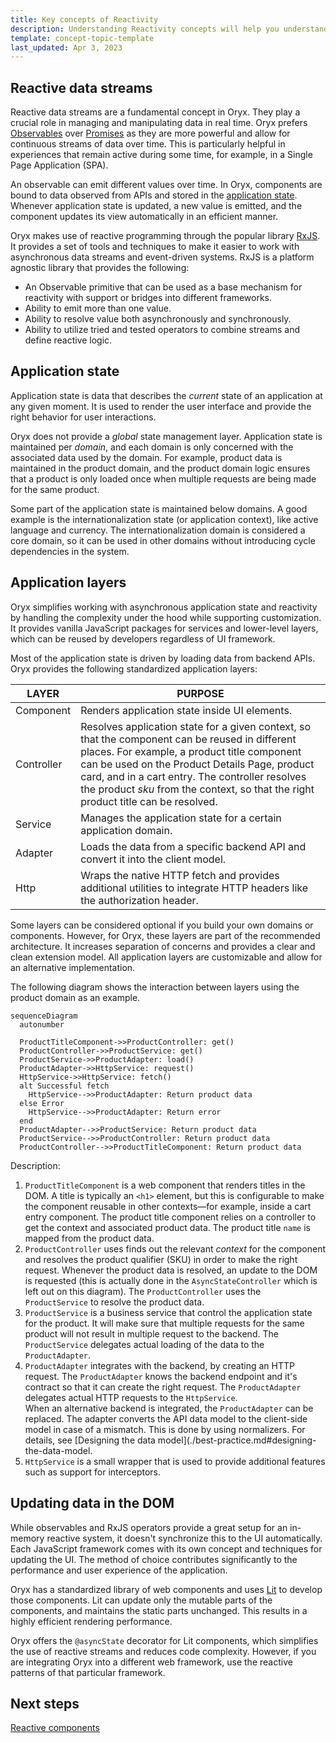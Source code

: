 ```yaml
---
title: Key concepts of Reactivity
description: Understanding Reactivity concepts will help you understand how Oryx works
template: concept-topic-template
last_updated: Apr 3, 2023
---
```


## Reactive data streams

Reactive data streams are a fundamental concept in Oryx. They play a crucial role in managing and manipulating data in real time. Oryx prefers [Observables](https://rxjs.dev/guide/observable) over [Promises](https://developer.mozilla.org/en-US/docs/Web/JavaScript/Reference/Global_Objects/Promise) as they are more powerful and allow for continuous streams of data over time. This is particularly helpful in experiences that remain active during some time, for example, in a Single Page Application (SPA).

An observable can emit different values over time. In Oryx, components are bound to data observed from APIs and stored in the [application state](#application-state). Whenever application state is updated, a new value is emitted, and the component updates its view automatically in an efficient manner.

Oryx makes use of reactive programming through the popular library [RxJS](https://rxjs.dev/). It provides a set of tools and techniques to make it easier to work with asynchronous data streams and event-driven systems. RxJS is a platform agnostic library that provides the following:

- An Observable primitive that can be used as a base mechanism for reactivity with support or bridges into different frameworks.
- Ability to emit more than one value.
- Ability to resolve value both asynchronously and synchronously.
- Ability to utilize tried and tested operators to combine streams and define reactive logic.

## Application state

Application state is data that describes the _current_ state of an application at any given moment. It is used to render the user interface and provide the right behavior for user interactions.

Oryx does not provide a _global_ state management layer. Application state is maintained per _domain_, and each domain is only concerned with the associated data used by the domain. For example, product data is maintained in the product domain, and the product domain logic ensures that a product is only loaded once when multiple requests are being made for the same product.

Some part of the application state is maintained below domains. A good example is the internationalization state (or application context), like active language and currency. The internationalization domain is considered a core domain, so it can be used in other domains without introducing cycle dependencies in the system.

## Application layers

Oryx simplifies working with asynchronous application state and reactivity by handling the complexity under the hood while supporting customization. It provides vanilla JavaScript packages for services and lower-level layers, which can be reused by developers regardless of UI framework.

Most of the application state is driven by loading data from backend APIs. Oryx provides the following standardized application layers:

| LAYER      | PURPOSE                                                                                                                                                                                                                                                                                                                                  |
| ---------- | ---------------------------------------------------------------------------------------------------------------------------------------------------------------------------------------------------------------------------------------------------------------------------------------------------------------------------------------- |
| Component  | Renders application state inside UI elements.                                                                                                                                                                                                                                                                                            |
| Controller | Resolves application state for a given context, so that the component can be reused in different places. For example, a product title component can be used on the Product Details Page, product card, and in a cart entry. The controller resolves the product _sku_ from the context, so that the right product title can be resolved. |
| Service    | Manages the application state for a certain application domain.                                                                                                                                                                                                                                                                          |
| Adapter    | Loads the data from a specific backend API and convert it into the client model.                                                                                                                                                                                                                                                         |
| Http       | Wraps the native HTTP fetch and provides additional utilities to integrate HTTP headers like the authorization header.                                                                                                                                                                                                                   |

Some layers can be considered optional if you build your own domains or components. However, for Oryx, these layers are part of the recommended architecture. It increases separation of concerns and provides a clear and clean extension model. All application layers are customizable and allow for an alternative implementation.

The following diagram shows the interaction between layers using the product domain as an example.

```mermaid
sequenceDiagram
  autonumber

  ProductTitleComponent->>ProductController: get()
  ProductController->>ProductService: get()
  ProductService->>ProductAdapter: load()
  ProductAdapter->>HttpService: request()
  HttpService->>HttpService: fetch()
  alt Successful fetch
    HttpService-->>ProductAdapter: Return product data
  else Error
    HttpService-->>ProductAdapter: Return error
  end
  ProductAdapter-->>ProductService: Return product data
  ProductService-->>ProductController: Return product data
  ProductController-->>ProductTitleComponent: Return product data
```

Description:

1. `ProductTitleComponent` is a web component that renders titles in the DOM. A title is typically an `<h1>` element, but this is configurable to make the component reusable in other contexts—for example, inside a cart entry component. The product title component relies on a controller to get the context and associated product data. The product title `name` is mapped from the product data.
2. `ProductController` uses finds out the relevant _context_ for the component and resolves the product qualifier (SKU) in order to make the right request. Whenever the product data is resolved, an update to the DOM is requested (this is actually done in the `AsyncStateController` which is left out on this diagram). The `ProductController` uses the `ProductService` to resolve the product data.
3. `ProductService` is a business service that control the application state for the product. It will make sure that multiple requests for the same product will not result in multiple request to the backend. The `ProductService` delegates actual loading of the data to the `ProductAdapter`.
4. `ProductAdapter` integrates with the backend, by creating an HTTP request. The `ProductAdapter` knows the backend endpoint and it's contract so that it can create the right request. The `ProductAdapter` delegates actual HTTP requests to the `HttpService`.  
   When an alternative backend is integrated, the `ProductAdapter` can be replaced. The adapter converts the API data model to the client-side model in case of a mismatch. This is done by using normalizers. For details, see [Designing the data model](./best-practice.md#designing-the-data-model.
5. `HttpService` is a small wrapper that is used to provide additional features such as support for interceptors.

## Updating data in the DOM

While observables and RxJS operators provide a great setup for an in-memory reactive system, it doesn't synchronize this to the UI automatically. Each JavaScript framework comes with its own concept and techniques for updating the UI. The method of choice contributes significantly to the performance and user experience of the application.

Oryx has a standardized library of web components and uses [Lit](https://lit.dev) to develop those components. Lit can update only the mutable parts of the components, and maintains the static parts unchanged. This results in a highly efficient rendering performance.

Oryx offers the `@asyncState` decorator for Lit components, which simplifies the use of reactive streams and reduces code complexity. However, if you are integrating Oryx into a different web framework, use the reactive patterns of that particular framework.

## Next steps

[Reactive components](./reactive-components.md)
